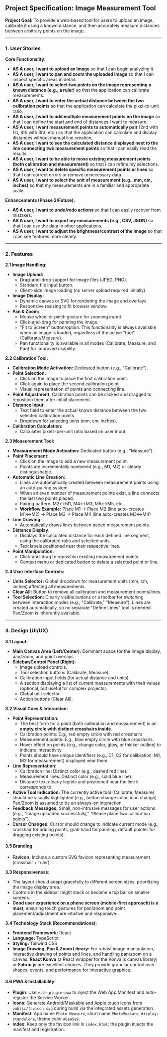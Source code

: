 ## Project Specification: Image Measurement Tool

**Project Goal:** To provide a web-based tool for users to upload an image, calibrate it using a known distance, and then accurately measure distances between arbitrary points on the image.

---

### 1. User Stories

**Core Functionality:**

*   **AS A user, I want to upload an image** so that I can begin analyzing it.
*   **AS A user, I want to pan and zoom the uploaded image** so that I can inspect specific areas in detail.
*   **AS A user, I want to select two points on the image representing a known distance (e.g., a ruler)** so that the application can calibrate measurements.
*   **AS A user, I want to enter the actual distance between the two calibration points** so that the application can calculate the pixel-to-unit ratio.
*   **AS A user, I want to add multiple measurement points on the image** so that I can define the start and end of distances I want to measure.
*   **AS A user, I want measurement points to automatically pair** (2nd with 1st, 4th with 3rd, etc.) so that the application can calculate and display distances without manual line creation.
*   **AS A user, I want to see the calculated distance displayed next to the line connecting two measurement points** so that I can easily read the results.
*   **AS A user, I want to be able to move existing measurement points (both calibration and measurement)** so that I can refine my selections.
*   **AS A user, I want to delete specific measurement points or lines** so that I can correct errors or remove unnecessary data.
*   **AS A user, I want to select the unit of measurement (e.g., mm, cm, inches)** so that my measurements are in a familiar and appropriate scale.

**Enhancements (Phase 2/Future):**

*   **AS A user, I want to undo/redo actions** so that I can easily recover from mistakes.
*   **AS A user, I want to export my measurements (e.g., CSV, JSON)** so that I can use the data in other applications.
*   **AS A user, I want to adjust the brightness/contrast of the image** so that I can see features more clearly.

---

### 2. Features

**2.1 Image Handling:**

*   **Image Upload:**
    *   Drag-and-drop support for image files (JPEG, PNG).
    *   Standard file input button.
    *   Client-side image loading (no server upload required initially).
*   **Image Display:**
    *   Dynamic canvas or SVG for rendering the image and overlays.
    *   Responsive resizing to fit browser window.
*   **Pan & Zoom:**
    *   Mouse wheel or pinch gesture for zooming in/out.
    *   Click-and-drag for panning the image.
    *   "Fit to Screen" button/option. This functionality is always available when an image is loaded, regardless of the active "tool" (Calibrate/Measure).
    *   Pan functionality is available in all modes (Calibrate, Measure, and Pan) for improved usability.

**2.2 Calibration Tool:**

*   **Calibration Mode Activation:** Dedicated button (e.g., "Calibrate").
*   **Point Selection:**
    *   Click on the image to place the first calibration point.
    *   Click again to place the second calibration point.
    *   Visual representation of points and connecting line.
*   **Point Adjustment:** Calibration points can be clicked and dragged to reposition them after initial placement.
*   **Distance Input:**
    *   Text field to enter the actual known distance between the two selected calibration points.
    *   Dropdown for selecting units (mm, cm, inches).
*   **Calibration Calculation:**
    *   Calculates pixels-per-unit ratio based on user input.

**2.3 Measurement Tool:**

*   **Measurement Mode Activation:** Dedicated button (e.g., "Measure").
*   **Point Placement:**
    *   Click on the image to add a new measurement point.
    *   Points are incrementally numbered (e.g., M1, M2) or clearly distinguishable.
*   **Automatic Line Creation:**
    *   Lines are automatically created between measurement points using an auto-pairing system.
    *   When an even number of measurement points exist, a line connects the last two points placed.
    *   Pairing pattern: M2↔M1, M4↔M3, M6↔M5, etc.
    *   **Workflow Example:** Place M1 → Place M2 (line auto-creates M1↔M2) → Place M3 → Place M4 (line auto-creates M3↔M4)
*   **Line Drawing:**
    *   Automatically draws lines between paired measurement points.
*   **Distance Display:**
    *   Displays the calculated distance for each defined line segment, using the calibrated ratio and selected units.
    *   Text labels positioned near their respective lines.
*   **Point Manipulation:**
    *   Click-and-drag to reposition existing measurement points.
    *   Context menu or dedicated button to delete a selected point or line.

**2.4 User Interface Controls:**

*   **Units Selector:** Global dropdown for measurement units (mm, cm, inches) affecting all measurements.
*   **Clear All:** Button to remove all calibration and measurement points/lines.
*   **Tool Selection:** Clearly visible buttons or a toolbar for switching between interaction modes (e.g., "Calibrate," "Measure"). Lines are created automatically, so no separate "Define Lines" tool is needed. Pan/Zoom is inherently available.

---

### 3. Design (UI/UX)

**3.1 Layout:**

*   **Main Canvas Area (Left/Center):** Dominant space for the image display, pan/zoom, and point overlays.
*   **Sidebar/Control Panel (Right):**
    *   Image upload controls.
    *   Tool selection buttons (Calibrate, Measure).
    *   Calibration input fields (for actual distance and units).
    *   A section displaying a list of current measurements with their values (optional, but useful for complex projects).
    *   Global unit selector.
    *   Action buttons (Clear All).

**3.2 Visual Cues & Interaction:**

*   **Point Representation:**
    *   The best form for a point (both calibration and measurement) is an **empty circle with distinct crosshairs inside**.
    *   Calibration points: E.g., red empty circle with red crosshairs.
    *   Measurement points: E.g., blue empty circle with blue crosshairs.
    *   Hover effect on points (e.g., change color, glow, or thicker outline) to indicate interactivity.
    *   Points should have unique identifiers (e.g., C1, C2 for calibration; M1, M2 for measurement) displayed near them.
*   **Line Representation:**
    *   Calibration line: Distinct color (e.g., dashed red line).
    *   Measurement lines: Distinct color (e.g., solid blue line).
    *   Distance text clearly legible and positioned near the line it corresponds to.
*   **Active Tool Indication:** The currently active tool (Calibrate, Measure) should be visually highlighted (e.g., button change color, icon change). Pan/Zoom is assumed to be an always-on interaction.
*   **Feedback Messages:** Small, non-intrusive messages for user actions (e.g., "Image uploaded successfully," "Please place two calibration points").
*   **Cursor Changes:** Cursor should change to indicate current mode (e.g., crosshair for adding points, grab hand for panning, default pointer for dragging existing points).

#### 3.5 Branding

*   **Favicon:** Include a custom SVG favicon representing measurement (crosshair + ruler).

**3.3 Responsiveness:**

*   The layout should adapt gracefully to different screen sizes, prioritizing the image display area.
*   Controls in the sidebar might stack or become a top bar on smaller screens.
*   **Good user experience on a phone screen (mobile-first approach) is a must**, ensuring touch gestures for pan/zoom and point placement/adjustment are intuitive and responsive.

**3.4 Technology Stack (Recommendations):**

*   **Frontend Framework:** React
*   **Language:** TypeScript
*   **Styling:** Tailwind CSS
*   **Image Drawing, Pan & Zoom Library:** For robust image manipulation, interactive drawing of points and lines, and handling pan/zoom on a canvas: **React Konva** (a React wrapper for the Konva.js canvas library) or **Fabric.js** are excellent choices. They provide granular control over shapes, events, and performance for interactive graphics.

#### 3.6 PWA & Installability

- **Plugin**: Use `vite-plugin-pwa` to inject the Web App Manifest and auto-register the Service Worker.
- **Icons**: Generate Android/Maskable and Apple touch icons from `public/favicon.svg` during build via the integrated assets generation.
- **Manifest**: App name `Photo Measure`, short name `PhotoMeasure`, `display: standalone`, theme color `#0ea5e9`.
- **Index**: Keep only the favicon link in `index.html`; the plugin injects the manifest and registration.